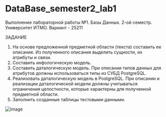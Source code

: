 # DataBase_semester2_lab1
Выполнение лабораторной работы №1. Базы Данных. 2-ой семестр. Университет ИТМО. 
Вариант - 25211

ЗАДАНИЕ 
1.	На основе предложенной предметной области (текста) составить ее описание. Из полученного описания выделить сущности, их атрибуты и связи.
2.	Составить инфологическую модель.
3.	Составить даталогическую модель. При описании типов данных для атрибутов должны использоваться типы из СУБД PostgreSQL.
4.	Реализовать даталогическую модель в PostgreSQL. При описании и реализации даталогической модели должны учитываться ограничения целостности, которые характерны для полученной предметной области.
5.	Заполнить созданные таблицы тестовыми данными.

![image](https://github.com/user-attachments/assets/8238b29c-9a85-438f-9781-a0ff3aa014a0)
